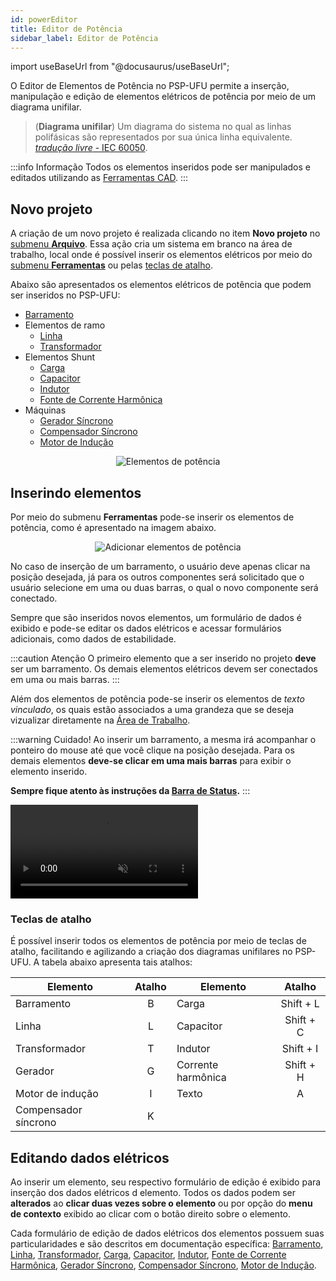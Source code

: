 ```yaml
---
id: powerEditor
title: Editor de Potência
sidebar_label: Editor de Potência
---
```

import useBaseUrl from "@docusaurus/useBaseUrl";

<link rel="stylesheet" href={useBaseUrl("katex/katex.min.css")} />

O Editor de Elementos de Potência no PSP-UFU permite a inserção, manipulação e edição de elementos elétricos de potência por meio de um diagrama unifilar.

>(**Diagrama unifilar**) Um diagrama do sistema no qual as linhas polifásicas são representados por sua única linha equivalente. [*tradução livre* - IEC 60050](
http://www.electropedia.org/iev/iev.nsf/display?openform&ievref=601-02-04).

:::info Informação
Todos os elementos inseridos pode ser manipulados e editados utilizando as [Ferramentas CAD](cadTools).
:::

## Novo projeto
A criação de um novo projeto é realizada clicando no item **Novo projeto** no [submenu **Arquivo**](mainScreen#menu-ribbon). Essa ação cria um sistema em branco na área de trabalho, local onde é possível inserir os elementos elétricos por meio do [submenu **Ferramentas**](mainScreen#menu-ribbon) ou pelas [teclas de atalho](powerEditor#teclas-de-atalho).

Abaixo são apresentados os elementos elétricos de potência que podem ser inseridos no PSP-UFU:
- [Barramento](bus)
- Elementos de ramo
	- [Linha](line)
	- [Transformador](transformer)
- Elementos Shunt
	- [Carga](load)
	- [Capacitor](capacitor)
	- [Indutor](inductor)
	- [Fonte de Corrente Harmônica](harmSource)
- Máquinas
	- [Gerador Síncrono](syncGenerator)
	- [Compensador Síncrono](syncMotor)
	- [Motor de Indução](indMotor)

<div><center><img src={useBaseUrl("images/powerElements.svg")} alt="Elementos de potência" title="Elementos de potência" /></center></div>

## Inserindo elementos
Por meio do submenu **Ferramentas** pode-se inserir os elementos de potência, como é apresentado na imagem abaixo.

<div><center><img src={useBaseUrl("images/addPowerElements.png")} alt="Adicionar elementos de potência" title="Adicionar elementos de potência" /></center></div>

No caso de inserção de um barramento, o usuário deve apenas clicar na posição desejada, já para os outros componentes será solicitado que o usuário selecione em uma ou duas barras, o qual o novo componente será conectado.

Sempre que são inseridos novos elementos, um formulário de dados é exibido e pode-se editar os dados elétricos e acessar formulários adicionais, como dados de estabilidade.

:::caution Atenção
O primeiro elemento que a ser inserido no projeto **deve** ser um barramento. Os demais elementos elétricos devem ser conectados em uma ou mais barras.
:::

Além dos elementos de potência pode-se inserir os elementos de *texto vinculado*, os quais estão associados a uma grandeza que se deseja vizualizar diretamente na [Área de Trabalho](mainScreen#área-de-trabalho).

:::warning Cuidado!
Ao inserir um barramento, a mesma irá acompanhar o ponteiro do mouse até que você clique na posição desejada. Para os demais elementos **deve-se clicar em uma mais barras** para exibir o elemento inserido.

**Sempre fique atento às instruções da [Barra de Status](mainScreen#barra-de-status).**
:::

<video autoPlay loop muted controls>
  <source src= "/PSP/videos/timelapseBuild.mp4" type="video/mp4" />
</video>

### Teclas de atalho
É possível inserir todos os elementos de potência por meio de teclas de atalho, facilitando e agilizando a criação dos diagramas unifilares no PSP-UFU. A tabela abaixo apresenta tais atalhos:

| Elemento             | Atalho    | Elemento             | Atalho    |
| -------------------- | :-------: | -------------------- | :-------: |
| Barramento           | B         | Carga                | Shift + L |
| Linha                | L         | Capacitor            | Shift + C |
| Transformador        | T         | Indutor              | Shift + I |
| Gerador              | G         | Corrente harmônica   | Shift + H |
| Motor de indução     | I         | Texto                | A         |
| Compensador síncrono | K         |

## Editando dados elétricos
Ao inserir um elemento, seu respectivo formulário de edição é exibido para inserção dos dados elétricos d elemento. Todos os dados podem ser **alterados** ao **clicar duas vezes sobre o elemento** ou por opção do **menu de contexto** exibido ao clicar com o botão direito sobre o elemento.

Cada formulário de edição de dados elétricos dos elementos possuem suas particularidades e são descritos em documentação específica: [Barramento](bus), [Linha](line), [Transformador](transformer), [Carga](load), [Capacitor](capacitor), [Indutor](inductor), [Fonte de Corrente Harmônica](harmSource), [Gerador Síncrono](syncGenerator), [Compensador Síncrono](syncMotor), [Motor de Indução](indMotor).